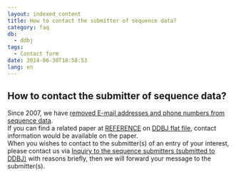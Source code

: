 ```yaml
---
layout: indexed_content
title: How to contact the submitter of sequence data?
category: faq
db:
  - ddbj
tags: 
  - Contact form
date: 2014-06-30T18:58:53
lang: en
---
```


## How to contact the submitter of sequence data?

<p>Since 2007, we have <a href=\"/ddbj/flat-file-e.html#submitter-info\">removed E-mail addresses and phone numbers from sequence data</a>. <br>If you can find a related paper at <a href=\"/ddbj/flat-file-e.html#Reference2B\">REFERENCE</a> on <a href=\"/ddbj/flat-file-e.html\">DDBJ flat file</a>, contact information would be available on the paper. <br>When you wishes to contact to the submitter(s) of an entry of your interest, please contact us via <a href=\"/contact-e.html#to-submitters\">Inquiry to the sequence submitters (submitted to DDBJ)</a> with reasons briefly, then we will forward your message to the submitter(s). </p>